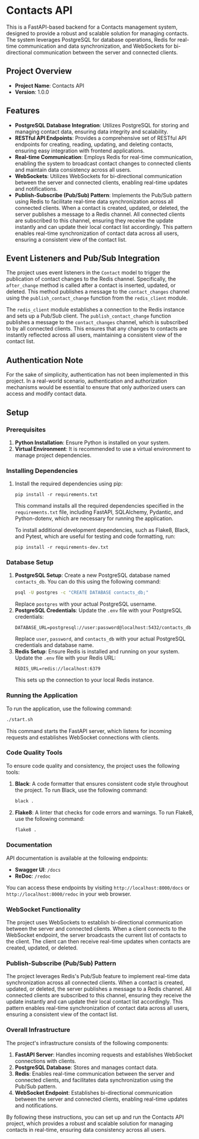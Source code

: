 # Contacts API

This is a FastAPI-based backend for a Contacts management system, designed to provide a robust and scalable solution for managing contacts. The system leverages PostgreSQL for database operations, Redis for real-time communication and data synchronization, and WebSockets for bi-directional communication between the server and connected clients.

## Project Overview

- **Project Name**: Contacts API
- **Version**: 1.0.0

## Features

- **PostgreSQL Database Integration**: Utilizes PostgreSQL for storing and managing contact data, ensuring data integrity and scalability.
- **RESTful API Endpoints**: Provides a comprehensive set of RESTful API endpoints for creating, reading, updating, and deleting contacts, ensuring easy integration with frontend applications.
- **Real-time Communication**: Employs Redis for real-time communication, enabling the system to broadcast contact changes to connected clients and maintain data consistency across all users.
- **WebSockets**: Utilizes WebSockets for bi-directional communication between the server and connected clients, enabling real-time updates and notifications.
- **Publish-Subscribe (Pub/Sub) Pattern**: Implements the Pub/Sub pattern using Redis to facilitate real-time data synchronization across all connected clients. When a contact is created, updated, or deleted, the server publishes a message to a Redis channel. All connected clients are subscribed to this channel, ensuring they receive the update instantly and can update their local contact list accordingly. This pattern enables real-time synchronization of contact data across all users, ensuring a consistent view of the contact list.

## Event Listeners and Pub/Sub Integration

The project uses event listeners in the `Contact` model to trigger the publication of contact changes to the Redis channel. Specifically, the `after_change` method is called after a contact is inserted, updated, or deleted. This method publishes a message to the `contact_changes` channel using the `publish_contact_change` function from the `redis_client` module.

The `redis_client` module establishes a connection to the Redis instance and sets up a Pub/Sub client. The `publish_contact_change` function publishes a message to the `contact_changes` channel, which is subscribed to by all connected clients. This ensures that any changes to contacts are instantly reflected across all users, maintaining a consistent view of the contact list.

## Authentication Note

For the sake of simplicity, authentication has not been implemented in this project. In a real-world scenario, authentication and authorization mechanisms would be essential to ensure that only authorized users can access and modify contact data.

## Setup

### Prerequisites

1. **Python Installation**: Ensure Python is installed on your system.
2. **Virtual Environment**: It is recommended to use a virtual environment to manage project dependencies.

### Installing Dependencies

1. Install the required dependencies using pip:
   ```
   pip install -r requirements.txt
   ```
   This command installs all the required dependencies specified in the `requirements.txt` file, including FastAPI, SQLAlchemy, Pydantic, and Python-dotenv, which are necessary for running the application.

   To install additional development dependencies, such as Flake8, Black, and Pytest, which are useful for testing and code formatting, run:
   ```
   pip install -r requirements-dev.txt
   ```

### Database Setup

1. **PostgreSQL Setup**: Create a new PostgreSQL database named `contacts_db`. You can do this using the following command:
   ```bash
   psql -U postgres -c "CREATE DATABASE contacts_db;"
   ```
   Replace `postgres` with your actual PostgreSQL username.
2. **PostgreSQL Credentials**: Update the `.env` file with your PostgreSQL credentials:
   ```
   DATABASE_URL=postgresql://user:password@localhost:5432/contacts_db
   ```
   Replace `user`, `password`, and `contacts_db` with your actual PostgreSQL credentials and database name.
3. **Redis Setup**: Ensure Redis is installed and running on your system. Update the `.env` file with your Redis URL:
   ```
   REDIS_URL=redis://localhost:6379
   ```
   This sets up the connection to your local Redis instance.

### Running the Application

To run the application, use the following command:
```bash
./start.sh
```
This command starts the FastAPI server, which listens for incoming requests and establishes WebSocket connections with clients.

### Code Quality Tools

To ensure code quality and consistency, the project uses the following tools:

1. **Black**: A code formatter that ensures consistent code style throughout the project. To run Black, use the following command:
   ```bash
   black .
   ```
2. **Flake8**: A linter that checks for code errors and warnings. To run Flake8, use the following command:
   ```bash
   flake8 .
   ```

### Documentation

API documentation is available at the following endpoints:

* **Swagger UI**: `/docs`
* **ReDoc**: `/redoc`

You can access these endpoints by visiting `http://localhost:8000/docs` or `http://localhost:8000/redoc` in your web browser.

### WebSocket Functionality

The project uses WebSockets to establish bi-directional communication between the server and connected clients. When a client connects to the WebSocket endpoint, the server broadcasts the current list of contacts to the client. The client can then receive real-time updates when contacts are created, updated, or deleted.

### Publish-Subscribe (Pub/Sub) Pattern

The project leverages Redis's Pub/Sub feature to implement real-time data synchronization across all connected clients. When a contact is created, updated, or deleted, the server publishes a message to a Redis channel. All connected clients are subscribed to this channel, ensuring they receive the update instantly and can update their local contact list accordingly. This pattern enables real-time synchronization of contact data across all users, ensuring a consistent view of the contact list.

### Overall Infrastructure

The project's infrastructure consists of the following components:

1. **FastAPI Server**: Handles incoming requests and establishes WebSocket connections with clients.
2. **PostgreSQL Database**: Stores and manages contact data.
3. **Redis**: Enables real-time communication between the server and connected clients, and facilitates data synchronization using the Pub/Sub pattern.
4. **WebSocket Endpoint**: Establishes bi-directional communication between the server and connected clients, enabling real-time updates and notifications.

By following these instructions, you can set up and run the Contacts API project, which provides a robust and scalable solution for managing contacts in real-time, ensuring data consistency across all users.
